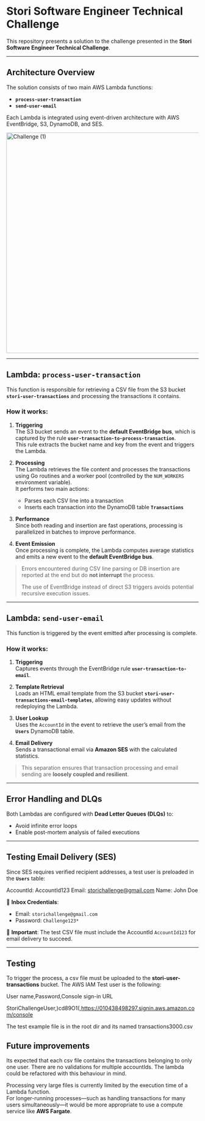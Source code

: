 # Stori Software Engineer Technical Challenge

This repository presents a solution to the challenge presented in the **Stori Software Engineer Technical Challenge**.

---

## Architecture Overview

The solution consists of two main AWS Lambda functions:

- **`process-user-transaction`**
- **`send-user-email`**

Each Lambda is integrated using event-driven architecture with AWS EventBridge, S3, DynamoDB, and SES.

<img width="1031" height="578" alt="Challenge (1)" src="https://github.com/user-attachments/assets/6a85ca06-7339-4684-b222-687a0f3a7d7f" />

---

## Lambda: `process-user-transaction`

This function is responsible for retrieving a CSV file from the S3 bucket **`stori-user-transactions`** and processing the transactions it contains.

### How it works:

1. **Triggering**  
   The S3 bucket sends an event to the **default EventBridge bus**, which is captured by the rule **`user-transaction-to-process-transaction`**.  
   This rule extracts the bucket name and key from the event and triggers the Lambda.

2. **Processing**  
   The Lambda retrieves the file content and processes the transactions using Go routines and a worker pool (controlled by the `NUM_WORKERS` environment variable).  
   It performs two main actions:
    - Parses each CSV line into a transaction
    - Inserts each transaction into the DynamoDB table **`Transactions`**

3. **Performance**  
   Since both reading and insertion are fast operations, processing is parallelized in batches to improve performance.

4. **Event Emission**  
   Once processing is complete, the Lambda computes average statistics and emits a new event to the **default EventBridge bus**.

> Errors encountered during CSV line parsing or DB insertion are reported at the end but do **not interrupt** the process.
> 
> The use of EventBridge instead of direct S3 triggers avoids potential recursive execution issues.


---

## Lambda: `send-user-email`

This function is triggered by the event emitted after processing is complete.

### How it works:

1. **Triggering**  
   Captures events through the EventBridge rule **`user-transaction-to-email`**.

2. **Template Retrieval**  
   Loads an HTML email template from the S3 bucket **`stori-user-transactions-email-templates`**, allowing easy updates without redeploying the Lambda.

3. **User Lookup**  
   Uses the `AccountId` in the event to retrieve the user’s email from the **`Users`** DynamoDB table.

4. **Email Delivery**  
   Sends a transactional email via **Amazon SES** with the calculated statistics.

> This separation ensures that transaction processing and email sending are **loosely coupled and resilient**.

---

## Error Handling and DLQs

Both Lambdas are configured with **Dead Letter Queues (DLQs)** to:

- Avoid infinite error loops
- Enable post-mortem analysis of failed executions

---

## Testing Email Delivery (SES)

Since SES requires verified recipient addresses, a test user is preloaded in the **`Users`** table:

AccountId: AccountId123
Email: storichallenge@gmail.com
Name: John Doe

📧 **Inbox Credentials**:
- Email: `storichallenge@gmail.com`
- Password: `Challenge123*`

📁 **Important**: The test CSV file must include the AccountId `AccountId123` for email delivery to succeed.

---

## Testing

To trigger the process, a csv file must be uploaded to the **stori-user-transactions** bucket. The AWS IAM Test user is the following:

User name,Password,Console sign-in URL

StoriChallengeUser,)cd89O1(,https://010438498297.signin.aws.amazon.com/console

The test example file is in the root dir and its named transactions3000.csv 


## Future improvements
Its expected that each csv file contains the transactions belonging to only one user. There are no validations for multiple accountIds. The lambda could be refactored with this behaviour in mind.

Processing very large files is currently limited by the execution time of a Lambda function.  
For longer-running processes—such as handling transactions for many users simultaneously—it would be more appropriate to use a compute service like **AWS Fargate**.


